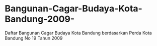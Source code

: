# Bangunan-Cagar-Budaya-Kota-Bandung-2009-
Daftar Bangunan Cagar Budaya Kota Bandung berdasarkan Perda Kota Bandung No 19 Tahun 2009
